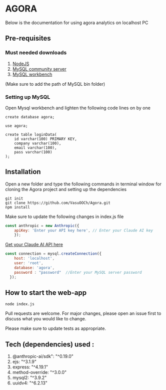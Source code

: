 # AGORA 

Below is the documentation for using agora analytics on localhost PC

## Pre-requisites

### Must needed downloads
1) [NodeJS](https://nodejs.org/en/download)
2) [MySQL community server](https://dev.mysql.com/downloads/mysql/)
3) [MySQL workbench](https://dev.mysql.com/downloads/workbench/)

(Make sure to add the path of MySQL bin folder)

### Setting up MySQL
Open Mysql workbench and lighten the following code lines on by one

```terminal
create database agora;

use agora;

create table loginData(
	id varchar(100) PRIMARY KEY,
    company varchar(100),
    email varchar(100),
    pass varchar(100)
);
```

## Installation

Open a new folder and type the following commands in terminal window for cloning the Agora project and setting up the dependencies

```terminal
git init
git clone https://github.com/VasuOOCh/Agora.git
npm install
```
Make sure to update the following changes in index.js file

```javascript
const anthropic = new Anthropic({
    apiKey: 'Enter your API key here', // Enter your Claude AI key
    });
```
[Get your Claude AI API here](https://www.anthropic.com/api)
```javascript
const connection = mysql.createConnection({
    host: 'localhost',
    user: 'root',
    database: 'agora',
    password : "password"  //Enter your MySQL server password
  });
```

## How to start the web-app
```terminal
node index.js
```

Pull requests are welcome. For major changes, please open an issue first
to discuss what you would like to change.

Please make sure to update tests as appropriate.

## Tech (dependencies) used : 
1) @anthropic-ai/sdk": "^0.19.0"
2) ejs: "^3.1.9"
3) express: "^4.19.1"
4) method-override: "^3.0.0"
5) mysql2: "^3.9.2"
6) uuidv4: "^6.2.13"
